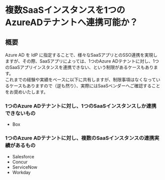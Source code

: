 # 複数SaaSインスタンスを1つのAzureADテナントへ連携可能か？

## 概要
Azure AD を IdP に指定することで、様々なSaaSアプリとのSSO連携を実現しますが、その際、SaaSアプリによっては、1つのAzure ADテナントに対し、1つのSaaSアプリインスタンスを連携できない、という制限があるケースもあります。  
これまでの経験や実績をベースに以下に共有しますが、制限事項はなくなっているケースもありますので（逆も然り）、実際にはSaaSベンダーへご確認することをお奨めいたします。

### 1つのAzure ADテナントに対し、1つのSaaSインスタンスしか連携できないもの
* Box

### 1つのAzure ADテナントに対し、複数のSaaSインスタンスの連携実績があるもの
* Salesforce
* Concur
* ServiceNow
* Workday